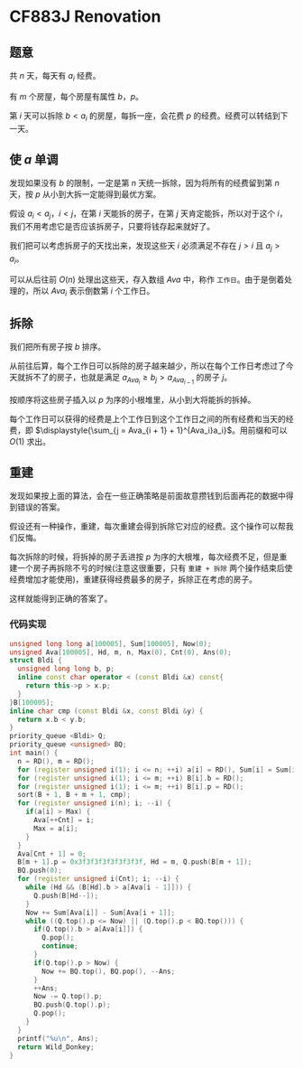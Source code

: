 # CF883J Renovation

## 题意

共 $n$ 天，每天有 $a_i$ 经费。

有 $m$ 个房屋，每个房屋有属性 $b$，$p$。

第 $i$ 天可以拆除 $b < a_i$ 的房屋，每拆一座，会花费 $p$ 的经费。经费可以转结到下一天。

## 使 $a$ 单调

发现如果没有 $b$ 的限制，一定是第 $n$ 天统一拆除，因为将所有的经费留到第 $n$ 天，按 $p$ 从小到大拆一定能得到最优方案。

假设 $a_i < a_j$，$i < j$，在第 $i$ 天能拆的房子，在第 $j$ 天肯定能拆，所以对于这个 $i$，我们不用考虑它是否应该拆房子，只要将钱存起来就好了。

我们把可以考虑拆房子的天找出来，发现这些天 $i$ 必须满足不存在 $j > i$ 且 $a_j > a_i$。

可以从后往前 $O(n)$ 处理出这些天，存入数组 $Ava$ 中，称作 `工作日`。由于是倒着处理的，所以 $Ava_i$ 表示倒数第 $i$ 个工作日。

## 拆除

我们把所有房子按 $b$ 排序。

从前往后算，每个工作日可以拆除的房子越来越少，所以在每个工作日考虑过了今天就拆不了的房子，也就是满足 $a_{Ava_{i}} \geq b_j > a_{Ava_{i - 1}}$ 的房子 $j$。

按顺序将这些房子插入以 $p$ 为序的小根堆里，从小到大将能拆的拆掉。

每个工作日可以获得的经费是上个工作日到这个工作日之间的所有经费和当天的经费，即 $\displaystyle{\sum_{j = Ava_{i + 1} + 1}^{Ava_i}a_i}$。用前缀和可以 $O(1)$ 求出。

## 重建

发现如果按上面的算法，会在一些正确策略是前面故意攒钱到后面再花的数据中得到错误的答案。

假设还有一种操作，重建，每次重建会得到拆除它对应的经费。这个操作可以帮我们反悔。

每次拆除的时候，将拆掉的房子丢进按 $p$ 为序的大根堆，每次经费不足，但是重建一个房子再拆除不亏的时候(注意这很重要，只有 `重建 + 拆除` 两个操作结束后使经费增加才能使用)，重建获得经费最多的房子，拆除正在考虑的房子。

这样就能得到正确的答案了。

### 代码实现

```cpp
unsigned long long a[100005], Sum[100005], Now(0);
unsigned Ava[100005], Hd, m, n, Max(0), Cnt(0), Ans(0);
struct Bldi {
  unsigned long long b, p;
  inline const char operator < (const Bldi &x) const{
    return this->p > x.p; 
  } 
}B[100005];
inline char cmp (const Bldi &x, const Bldi &y) {
  return x.b < y.b;
}
priority_queue <Bldi> Q;
priority_queue <unsigned> BQ;
int main() {
  n = RD(), m = RD();
  for (register unsigned i(1); i <= n; ++i) a[i] = RD(), Sum[i] = Sum[i - 1] + a[i]; 
  for (register unsigned i(1); i <= m; ++i) B[i].b = RD();
  for (register unsigned i(1); i <= m; ++i) B[i].p = RD();
  sort(B + 1, B + m + 1, cmp);
  for (register unsigned i(n); i; --i) {
    if(a[i] > Max) {
      Ava[++Cnt] = i;
      Max = a[i];
    }
  }
  Ava[Cnt + 1] = 0;
  B[m + 1].p = 0x3f3f3f3f3f3f3f3f, Hd = m, Q.push(B[m + 1]);
  BQ.push(0);
  for (register unsigned i(Cnt); i; --i) {
    while (Hd && (B[Hd].b > a[Ava[i - 1]])) {
      Q.push(B[Hd--]);
    }
    Now += Sum[Ava[i]] - Sum[Ava[i + 1]];
    while ((Q.top().p <= Now) || (Q.top().p < BQ.top())) {
      if(Q.top().b > a[Ava[i]]) {
        Q.pop();
        continue;
      }
      if(Q.top().p > Now) {
        Now += BQ.top(), BQ.pop(), --Ans; 
      }
      ++Ans;
      Now -= Q.top().p;
      BQ.push(Q.top().p);
      Q.pop(); 
    }
  }
  printf("%u\n", Ans);
  return Wild_Donkey;
}
```